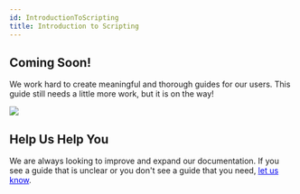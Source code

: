```yaml
---
id: IntroductionToScripting
title: Introduction to Scripting
---
```


## Coming Soon!

We work hard to create meaningful and thorough guides for our users.  This guide still needs a little more work, but it is on the way!

<img src="/documentation/live/latest/img/undraw_building_blocks.svg" style="max-height: 300px;"/>

## Help Us Help You

We are always looking to improve and expand our documentation.  If you see a guide that is unclear or you don't see a guide that you need, <a style="color:#0000ee" href="/documentation/live/latest/contact"><u>let us know</u></a>.